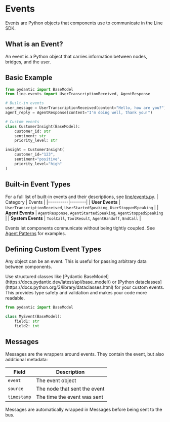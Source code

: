 # Events

Events are Python objects that components use to communicate in the Line SDK.

## What is an Event?

An event is a Python object that carries information between nodes, bridges, and the user.

## Basic Example

```python
from pydantic import BaseModel
from line.events import UserTranscriptionReceived, AgentResponse

# Built-in events
user_message = UserTranscriptionReceived(content="Hello, how are you?")
agent_reply = AgentResponse(content="I'm doing well, thank you!")

# Custom events
class CustomerInsight(BaseModel):
    customer_id: str
    sentiment: str
    priority_level: str

insight = CustomerInsight(
    customer_id="123",
    sentiment="positive", 
    priority_level="high"
)
```

## Built-in Event Types
For a full list of built-in events and their descriptions, see [line/events.py](https://github.com/cartesia-ai/line/blob/main/line/events.py).
| Category | Events |
|----------|--------|
| <Tooltip tip="Events triggered by user actions during the conversation"><strong>User Events</strong></Tooltip> | `UserTranscriptionReceived`, `UserStartedSpeaking`, `UserStoppedSpeaking` |
| <Tooltip tip="Events generated by your agent in response to user input"><strong>Agent Events</strong></Tooltip> | `AgentResponse`, `AgentStartedSpeaking`, `AgentStoppedSpeaking` |
| <Tooltip tip="Events that control agent behavior and system operations"><strong>System Events</strong></Tooltip> | `ToolCall`, `ToolResult`, `AgentHandoff`, `EndCall` |

Events let components communicate without being tightly coupled. See [Agent Patterns](../agent_patterns/) for examples.

## Defining Custom Event Types
Any object can be an event. This is useful for passing arbitrary data between components.

<Tip>
Use structured classes like [Pydantic BaseModel](https://docs.pydantic.dev/latest/api/base_model/) or [Python dataclasses](https://docs.python.org/3/library/dataclasses.html) for your custom events. This provides type safety and validation and makes your code more readable.

```python
from pydantic import BaseModel

class MyEvent(BaseModel):
    field1: str
    field2: int
```
</Tip>

## Messages
Messages are the wrappers around events. They contain the event, but also additional metadata:

| Field | Description |
|-------|-------------|
| `event` | The event object |
| `source` | The node that sent the event |
| `timestamp` | The time the event was sent |

Messages are automatically wrapped in Messages before being sent to the bus.
